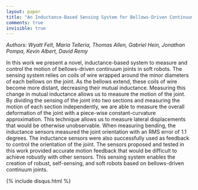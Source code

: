 ```yaml
---
layout: paper
title: "An Inductance-Based Sensing System for Bellows-Driven Continuum Joints in Soft Robots"
comments: true
invisible: true
---
```


<p class="text-left"><i>Authors: Wyatt Felt, Maria Telleria, Thomas Allen, Gabriel Hein, Jonathan Pompa, Kevin Albert, David Remy</i></p>

In this work we present a novel, inductance-based system to measure and control the motion of bellows-driven continuum joints in soft robots. The sensing system relies on coils of wire wrapped around the minor diameters of each bellows on the joint. As the bellows extend, these coils of wire become more distant, decreasing their mutual inductance. Measuring this change in mutual inductance allows us to measure the motion of the joint. By dividing the sensing of the joint into two sections and measuring the motion of each section independently, we are able to measure the overall deformation of the joint with a piece-wise constant-curvature approximation. This technique allows us to measure lateral displacements that would be otherwise unobservable. When measuring bending, the inductance sensors measured the joint orientation with an RMS error of 1.1 degrees. The inductance sensors were also successfully used as feedback to control the orientation of the joint. The sensors proposed and tested in this work provided accurate motion feedback that would be difficult to achieve robustly with other sensors. This sensing system enables the creation of robust, self-sensing, and soft robots based on bellows-driven continuum joints.

{% include disqus.html %}